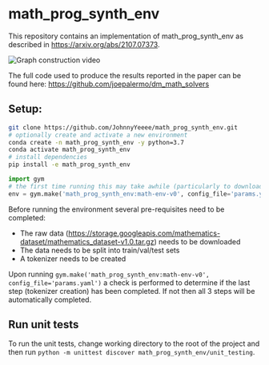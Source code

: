 # math_prog_synth_env

This repository contains an implementation of math_prog_synth_env as described in https://arxiv.org/abs/2107.07373. 

![Graph construction video](https://github.com/JohnnyYeeee/math_prog_synth_env/blob/main/READ_ME_assets/graph_construction.gif?raw=true)

The full code used to produce the results reported in the paper can be found here: https://github.com/joepalermo/dm_math_solvers

## Setup:

``` bash
git clone https://github.com/JohnnyYeeee/math_prog_synth_env.git
# optionally create and activate a new environment
conda create -n math_prog_synth_env -y python=3.7
conda activate math_prog_synth_env
# install dependencies
pip install -e math_prog_synth_env
```

```python
import gym
# the first time running this may take awhile (particularly to download the data) 
env = gym.make('math_prog_synth_env:math-env-v0', config_file='params.yaml')
```

Before running the environment several pre-requisites need to be completed:

- The raw data (https://storage.googleapis.com/mathematics-dataset/mathematics_dataset-v1.0.tar.gz) needs to be downloaded
- The data needs to be split into train/val/test sets
- A tokenizer needs to be created

Upon running `gym.make('math_prog_synth_env:math-env-v0', config_file='params.yaml')` a check is performed to determine if the last step (tokenizer creation) has been completed. If not then all 3 steps will be automatically completed. 

## Run unit tests

To run the unit tests, change working directory to the root of the project and then run `python -m unittest discover math_prog_synth_env/unit_testing`.
